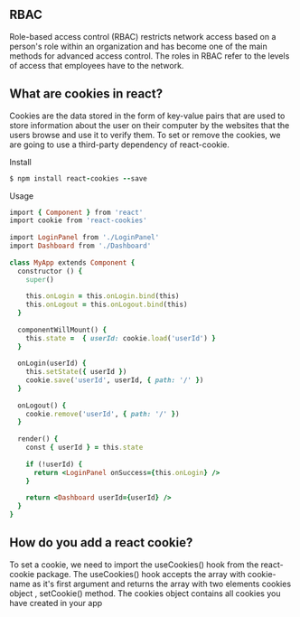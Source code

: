 ## RBAC
Role-based access control (RBAC) restricts network access based on a person's role within an organization and has become one of the main methods for 
advanced access control. The roles in RBAC refer to the levels of access that employees have to the network.

## What are cookies in react?
Cookies are the data stored in the form of key-value pairs that are used to store information about the user on their computer by the websites that
the users browse and use it to verify them. To set or remove the cookies, we are going to use a third-party dependency of react-cookie.

Install
```ruby
$ npm install react-cookies --save
```
Usage
```ruby 
import { Component } from 'react'
import cookie from 'react-cookies'
 
import LoginPanel from './LoginPanel'
import Dashboard from './Dashboard'
 
class MyApp extends Component {
  constructor () {
    super()
 
    this.onLogin = this.onLogin.bind(this)
    this.onLogout = this.onLogout.bind(this)
  }
 
  componentWillMount() {
    this.state =  { userId: cookie.load('userId') }
  }
 
  onLogin(userId) {
    this.setState({ userId })
    cookie.save('userId', userId, { path: '/' })
  }
 
  onLogout() {
    cookie.remove('userId', { path: '/' })
  }
 
  render() {
    const { userId } = this.state
 
    if (!userId) {
      return <LoginPanel onSuccess={this.onLogin} />
    }
 
    return <Dashboard userId={userId} />
  }
}
```
## How do you add a react cookie?
To set a cookie, we need to import the useCookies() hook from the react-cookie package. The useCookies() hook accepts the array with 
cookie-name as it's first argument and returns the array with two elements cookies object , setCookie() method. The cookies object contains 
all cookies you have created in your app
